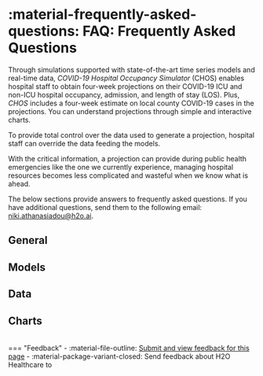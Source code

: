 # :material-frequently-asked-questions: FAQ: Frequently Asked Questions 
 

Through simulations supported with state-of-the-art time series models and real-time data, *COVID-19 Hospital Occupancy Simulator* (CHOS) enables hospital staff to obtain four-week projections on their COVID-19 ICU and non-ICU hospital occupancy, admission, and length of stay (LOS). Plus, *CHOS* includes a four-week estimate on local county COVID-19 cases in the projections. You can understand projections through simple and interactive charts.

To provide total control over the data used to generate a projection, hospital staff can override the data feeding the models. 

With the critical information, a projection can provide during public health emergencies like the one we currently experience, managing hospital resources becomes less complicated and wasteful when we know what is ahead.

The below sections provide answers to frequently asked questions. If you have additional questions, send them to the following email: <niki.athanasiadou@h2o.ai>.


## General 


## Models 

## Data

## Charts 




<br>
=== "Feedback"
    - :material-file-outline: <a href="" target="_blank">Submit and view feedback for this page</a>
    - :material-package-variant-closed: Send feedback about H2O Healthcare to <niki.athanasiadou@h2o.ai>
